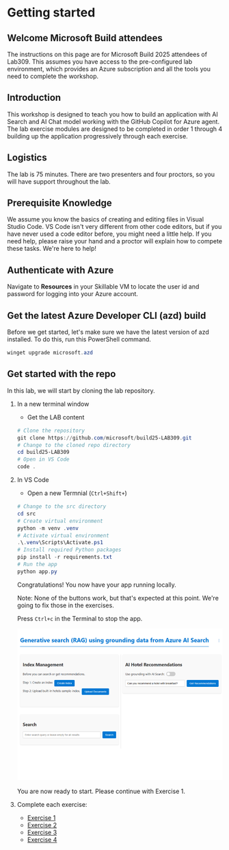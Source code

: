 # Getting started

## Welcome Microsoft Build attendees
The instructions on this page are for Microsoft Build 2025 attendees of Lab309. This assumes you have access to the pre-configured lab environment, which provides an Azure subscription and all the tools you need to complete the workshop.

## Introduction
This workshop is designed to teach you how to build an application with AI Search and AI Chat model working with the GitHub Copilot for Azure agent. The lab exercise modules are designed to be completed in order 1 through 4 building up the application progressively through each exercise.

## Logistics
The lab is 75 minutes. There are two presenters and four proctors, so you will have support throughout the lab.

## Prerequisite Knowledge 
We assume you know the basics of creating and editing files in Visual Studio Code. VS Code isn't very different from other code editors, but if you have never used a code editor before, you might need a little help. If you need help, please raise your hand and a proctor will explain how to compete these tasks. We're here to help!

## Authenticate with Azure
Navigate to **Resources** in your Skillable VM to locate the user id and password for logging into your Azure account.

## Get the latest Azure Developer CLI (azd) build
Before we get started, let's make sure we have the latest version of azd installed. To do this, run this PowerShell command.

```powershell
winget upgrade microsoft.azd
```

## Get started with the repo
In this lab, we will start by cloning the lab repository.

1. In a new terminal window

    - Get the LAB content
    ```powershell
    # Clone the repository
    git clone https://github.com/microsoft/build25-LAB309.git
    # Change to the cloned repo directory
    cd build25-LAB309
    # Open in VS Code
    code .
    ```

2. In VS Code

    - Open a new Termnial (`Ctrl+Shift+`)

    ```powershell
    # Change to the src directory
    cd src
    # Create virtual environment
    python -m venv .venv
    # Activate virtual environment
    .\.venv\Scripts\Activate.ps1
    # Install required Python packages
    pip install -r requirements.txt
    # Run the app
    python app.py
    ```
    Congratulations! You now have your app running locally. 
    
    Note: None of the buttons work, but that's expected at this point. We're going to fix those in the exercises.

    Press `Ctrl+c` in the Terminal to stop the app.

    ![Screenshot](/Lab-Instructions/Images/app-image.png)

    You are now ready to start. Please continue with Exercise 1.

3. Complete each exercise:
   - [Exercise 1](/Lab-Instructions/Exercise-1.md)
   - [Exercise 2](/Lab-Instructions/Exercise-2.md)
   - [Exercise 3](/Lab-Instructions/Exercise-3.md)
   - [Exercise 4](/Lab-Instructions/Exercise-4.md) 

